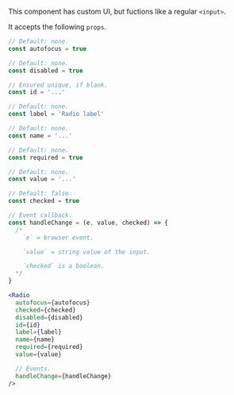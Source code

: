 This component has custom UI, but fuctions like a regular `<input>`.

It accepts the following `props`.

```js
// Default: none.
const autofocus = true

// Default: none.
const disabled = true

// Ensured unique, if blank.
const id = '...'

// Default: none.
const label = 'Radio label'

// Default: none.
const name = '...'

// Default: none.
const required = true

// Default: none.
const value = '...'

// Default: false.
const checked = true

// Event callback.
const handleChange = (e, value, checked) => {
  /*
    `e` = browser event.

    `value` = string value of the input.

    `checked` is a boolean.
  */
}
```

```jsx
<Radio
  autofocus={autofocus}
  checked={checked}
  disabled={disabled}
  id={id}
  label={label}
  name={name}
  required={required}
  value={value}

  // Events.
  handleChange={handleChange}
/>
```